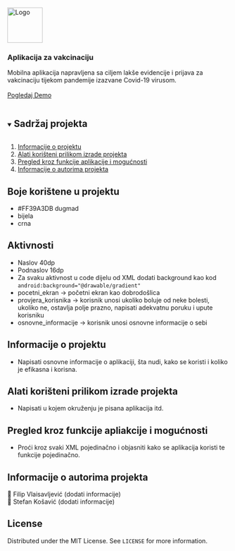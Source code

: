 

<br />
<p >
  <a href="https://github.com/github_username/repo_name">
    <img src="https://i.imgur.com/Mx9CcVW.png" alt="Logo" width="80" height="80">
  </a> <h3 >Aplikacija za vakcinaciju</h3>

  <p >
    Mobilna aplikacija napravljena sa ciljem lakše evidencije i prijava za vakcinaciju tijekom pandemije izazvane Covid-19 virusom.
    <br />
    <br />
    <a href="#dodati_youtube_link">Pogledaj Demo</a>
  </p>
</p>



<!-- TABLE OF CONTENTS -->
<details open="open">
  <summary><h2 style="display: inline-block">Sadržaj projekta</h2></summary>
  <ol>
    <li><a href="#o-projektu">Informacije o projektu</a></li>
    <li><a href="#getting-started">Alati korišteni prilikom izrade projekta</a></li>
    <li><a href="#funkcije">Pregled kroz funkcije aplikacije i mogućnosti</a></li>
    <li><a href="#o-autorima">Informacije o autorima projekta</a></li>
  </ol>
</details>

## Boje korištene u projektu

- #FF39A3DB dugmad
- bijela
- crna

## Aktivnosti
- Naslov 40dp
- Podnaslov 16dp
- Za svaku aktivnost u code dijelu od XML dodati background kao kod `android:background="@drawable/gradient"`
- pocetni_ekran -> početni ekran kao dobrodošlica
- provjera_korisnika -> korisnik unosi ukoliko boluje od neke bolesti, ukoliko ne, ostavlja polje prazno, napisati adekvatnu poruku i upute korisniku
- osnovne_informacije -> korisnik unosi osnovne informacije o sebi


<!-- INFORMACIJE O PROJEKTU -->
## Informacije o projektu

- Napisati osnovne informacije o aplikaciji, šta nudi, kako se koristi i koliko je efikasna i korisna.

<!-- ALATI KORISTENI PRILIKOM IZRADE PROJEKTA -->

## Alati korišteni prilikom izrade projekta

- Napisati u kojem okruženju je pisana aplikacija itd.

<!-- PREGLED KROZ FUNCKIJE APLIKACIJE I MOGUČNOSTI -->

## Pregled kroz funkcije apliakcije i mogućnosti

- Proći kroz svaki XML pojedinačno i objasniti kako se aplikacija koristi te funkcije pojedinačno.

<!-- INFORMACIJE O AUTORIMA PROJEKTA -->

## Informacije o autorima projekta 

:man: Filip Vlaisavljević (dodati informacije)<br>
:man: Stefan Košavić (dodati informacije)




<!-- LICENSA -->
## License

Distributed under the MIT License. See `LICENSE` for more information.


